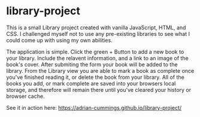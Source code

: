 # library-project
This is a small Library project created with vanilla JavaScript, HTML, and CSS. I challenged myself not to use any pre-existing libraries to see what I could come up with using my own abilities.

The application is simple. Click the green + Button to add a new book to your library. Include the relavent information, and a link to an image of the book's cover. After submiting the form your book will be added to the library. From the Library view you are able to mark a book as complete once you've finished reading it, or delete the book from your library. All of the books you add, or mark complete are saved into your browsers local storage, and therefore will remain there until you've cleared your history or browser cache. 

See it in action here: https://adrian-cummings.github.io/library-project/
